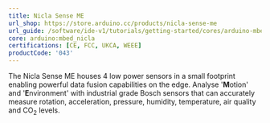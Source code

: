 ```yaml
---
title: Nicla Sense ME
url_shop: https://store.arduino.cc/products/nicla-sense-me
url_guide: /software/ide-v1/tutorials/getting-started/cores/arduino-mbed_nicla
core: arduino:mbed_nicla
certifications: [CE, FCC, UKCA, WEEE]
productCode: '043'
---
```


The Nicla Sense ME houses 4 low power sensors in a small footprint enabling powerful data fusion capabilities on the edge. Analyse '**M**otion' and '**E**nvironment' with industrial grade Bosch sensors that can accurately measure rotation, acceleration, pressure, humidity, temperature, air quality and CO<sub>2</sub> levels.
